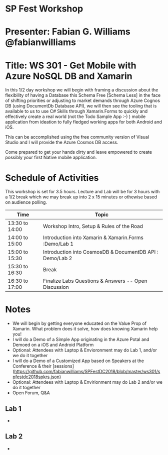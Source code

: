 # SP Fest Workshop
# Presenter: Fabian G. Williams @fabianwilliams
# Title: WS 301 - Get Mobile with Azure NoSQL DB and Xamarin

In this 1/2 day workshop we will begin with framing a discussion about the flexibility of having a Database this Schema Free [Schema Less] in the face of shifting priorities or adjusting to market demands through Azure Cognos DB (using DocumentDb Database API), we will then see the tooling that is available to us to use C# Skills through Xamarin.Forms to quickly and effectively create a real world (not the Todo Sample App :-) ) mobile application from ideation to fully fledged working apps for both Android and iOS.
 
This can be accomplished using the free community version of Visual Studio and I will provide the Azure Cosmos DB access.
 
Come prepared to get your hands dirty and leave empowered to create possibly your first Native mobile application.

# Schedule of Activities
This workshop is set for 3.5 hours.  Lecture and Lab will be for 3 hours with a 1/2 break which we may break up into 2 x 15 minutes or othewise based on audience polling. 

|     Time     | Topic                                                      | 
|--------------| -----------------------------------------------------------|
|13:30 to 14:00| Workshop Intro, Setup & Rules of the Road                  |
|14:00 to 15:00| Introduction into Xamarin & Xamarin.Forms :Demo/Lab 1      |
|15:00 to 15:30| Introduction into CosmosDB & DocumentDB API : Demo/Lab 2   |
|15:30 to 16:30| Break                                                      | 
|16:30 to 17:00| Finalize Labs Questions & Answers -- Open Discussion       | 

# Notes
- We will begin by getting everyone educated on the Value Prop of Xamarin. What problem does it solve, how does knowing Xamarin help you!
- I will do a Demo of a Simple App originating in the Azure Potal and Demoed on a iOS and Android Platform
- Optional: Attendees with Laptop & Envioronment may do Lab 1, and/or we do it together
- I will do a Demo of a Customized App based on Speakers at the Conference & their [sessions] (https://github.com/fabianwilliams/SPFestDC2018/blob/master/ws301/spfestdc2018spkrs.json)
- Optional: Attendees with Laptop & Envirionment may do Lab 2 and/or we do it together
- Open Forum, Q&A

## Lab 1
- 

## Lab 2
- 
